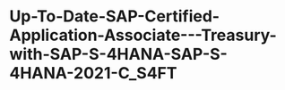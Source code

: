# Up-To-Date-SAP-Certified-Application-Associate---Treasury-with-SAP-S-4HANA-SAP-S-4HANA-2021-C_S4FT